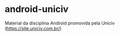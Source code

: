 # android-uniciv
Material da disciplina Android promovida pela Uniciv (https://site.uniciv.com.br/)
